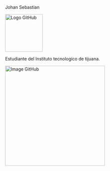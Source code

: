 
Johan Sebastian


<a  target="_top"><img src="https://i.imgur.com/uWteCty.gif" width="120" height="120" alt="Logo GitHub" border="0" /></a>

Estudiante del Instituto tecnologico de tijuana.


<a target="_center"><img src="https://i.imgur.com/LDXu6Mn.jpeg" width="320" height="320" alt="Image GitHub" border="0" /></a>
